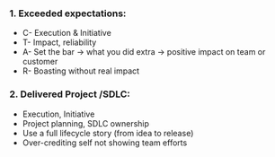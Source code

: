 ### 1. Exceeded expectations:	
- C- Execution & Initiative	
- T- Impact, reliability	
- A- Set the bar → what you did extra → positive impact on team or customer	
- R- Boasting without real impact

### 2. Delivered Project /SDLC:
- Execution, Initiative 	
- Project planning, SDLC ownership	
- Use a full lifecycle story (from idea to release)	
- Over-crediting self not showing  team efforts